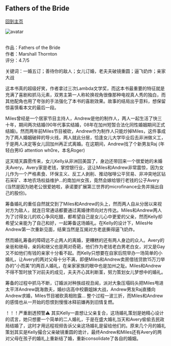 ## Fathers of the Bride
[回到主页](https://boheme130.github.io/Fiction.git.io/)

![avatar](https://static01.nyt.com/images/2018/05/08/autossell/Conception_II_Flax_Thumb_02/Conception_II_Flax_Thumb_02-facebookJumbo.jpg)
<br>
<br>



作品：Fathers of the Bride<br>
作者：Marshall Thornton<br>
评分：4.7/5<br>

关键词：一婚五订；善待你的敌人；女儿订婚，老夫夫破镜重圆；逼飞奶炸；亲家大战

这本书真的超级好笑，作者拿过三次Lambda文学奖，而这本书最重要的特征就是充满了喜剧和抓马元素，双男主第一人称轮换视角很像那种电视真人秀的独白，而其他配角也用了夸张的手法强化了本书的喜剧效果。故事的结局出乎意料，想保留惊喜慎看本文的最后一段。

Miles曾经是一个居家节目主持人，Andrew是他的制作人，两人一起生活了快三十年，期间两次结婚(90年代事实结婚，08年在加州短暂合法化同性婚姻期间正式结婚)。然而两年前Miles节目被砍，Andrew作为制作人只能炒掉Miles，这件事成为了两人婚姻破碎的导火线，两人就此分居，恰逢女儿大学毕业后去非洲做义工，于是两人决定等女儿回加州再正式离婚。在这期间，Andrew找了个新男友Raj (年轻白男IG attention wh0re，本名Roger)

这天晴天霹雳传来，女儿Kelly从非洲回美国了，身边还带回来一个很爱她的未婚夫Avery。Avery家是老钱，掌控银行业，这让Miles和Andrew非常震惊，因为女儿作为一个严格素食、环保主义、反工人剥削、推动咖啡公平贸易、非冲突地区钻石采矿、本地农场权益维护…的南加州女孩，竟然会嫁给银行老钱的公子Avery (当然是因为她老公很爱她啦，承诺要扩展第三世界的microfinance业务并捐出自己的股份)。

筹备婚礼的重任自然就交到了Miles和Andrew的头上，然而两人自从分居以来视对方为敌人，就连日常通话都要通过离婚律师向对方传达。Miles和Andrew两人为了讨得女儿的欢心争风吃醋，都希望自己是女儿心中更爱的父亲，然而Kelly却希望父亲能为了自己和好，一起筹备这场婚礼。在Kelly的设计下，MilesHe Andrew第一次重新见面，结果当然是互揭对方老底撕得逼飞奶炸。

然而婚礼筹备的障碍远不止两人的离婚，更糟糕的还有两人身边的众人。Avery的亲爸和继母，亲妈和继父也是两对奇葩，他们作为老钱老白男老白女，对又是Gay又不如他们有钱的亲家十分看不起。而Kelly只想要在自家后院举办一场简单的小婚礼，让Avery的两对父母十分不满，即便Miles和Andrew卖房借钱贷款15万刀举办的”小而美“的两百人婚礼，在亲家家族的眼中也是加州之耻。Miles和Andrew不得不暂时放下对前夫的成见，夫夫齐心其利断茎，努力策划女儿梦想中的婚礼。

筹备的过程中抓马不断，订婚派对种族歧视丑闻，派对大象压塌码头把Miles甩进太平洋Andrew跳海救夫，婚纱店高中校霸姐妹大战，Andrew男友Raj直播向Andrew求婚，Miles节目被砍真相败露… 整个过程一波三折，而Miles和Andrew的感情也从一开始的怨恨到慢慢冰释前嫌再到旧情复燃。

！！！严重剧透预警⚠️
其实Kelly一直想让父亲复合，这场婚礼策划是她精心设计的谎言，她只想要一个简单的二人婚礼，于是在盛大婚礼当天和Avery偷偷去民政局结婚了，这时才用远程视频告诉父亲这场婚礼是留给他们的。原来几个月的婚礼策划其实是Kelly撮合父亲破镜重圆的诡计，最终Andrew和Miles还有Avery的两对父母在孩子的婚礼上重新结了婚，重新consolidate了各自的婚姻。
